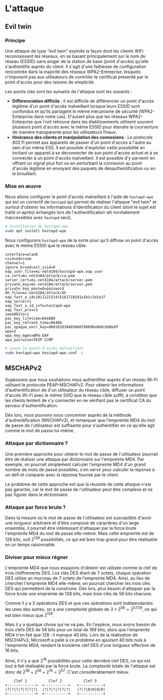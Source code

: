# L'attaque

## Evil twin

### Principe
Une attaque de type "evil twin" exploite la façon dont les clients WiFi reconnaissent les réseaux, en se basant principalement sur le nom du réseau (ESSID) sans exiger de la station de base (point d'accès) qu'elle s'authentifie auprès du client. Il s'agit d'une faiblesse de configuration rencontrée dans la majorité des réseaux WPA2-Entreprise, lesquels n'imposent pas aux utilisateurs de contrôler le certificat présenté par le point d'accès pour des raisons de simplicité.

Les points clés sont les suivants de l'attaque sont les suivants :

- **Différenciation difficile** : Il est difficile de différencier un point d'accès légitime d'un point d'accès malveillant lorsque leurs ESSID sont confondus et qu'ils partagent le même mécanisme de sécurité (WPA2-Enterprise dans notre cas). D'autant plus que les réseaux WPA2-Enterprise que l'ont retrouve dans les établissements utilisent souvent plusieurs point d'accès avec le même ESSID pour étendre la courverture de manière transparente pour les utilisateurs finaux.
- **Itinérance des clients et manipulation des connexions** : Le protocole 802.11 permet aux appareils de passer d'un point d'accès à l'autre au sein d'un même ESS. Il est possible d'exploiter cette possibilité en incitant un appareil à se déconnecter de son point d'accès actuel et à se connecter à un point d'accès malveillant. Il est possible d'y parvenir en offrant un signal plus fort ou en perturbant la connexion au point d'accès légitime en envoyant des paquets de désauthentification ou en le brouillant.


### Mise en œuvre

Nous allons configurer le point d'accès malveillant à l'aide de `hostapd-wpe` qui est un correctif de `hostapd` qui permet de réaliser l'attaque "evil twin" et surtout d'obtenir les informations d'identification du client (dont le sujet est traité ci-après) échangés lors de l'authentification (et normalement inaccessibles avec `hostapd` seul).

```bash
# Installation de hostapd-wpe
sudo apt install hostapd-wpe
```

Nous configurons `hostapd-wpe` de la sorte pour qu'il diffuse un point d'accès avec le même ESSID que le réseau cible.

```
interface=wlan0
ssid=eduroam
channel=1
ignore_broadcast_ssid=0
eap_user_file=mi-net4104/hostapd-wpe.eap_user
ca_cert=mi-net4104/attack/ca.pem
server_cert=mi-net4104/attack/server.pem
private_key=mi-net4104/attack/server.pem
private_key_passwd=password
dh_file=mi-net4104/attack/dh
eap_fast_a_id=101112131415161718191a1b1c1d1e1f
eap_server=1
eap_fast_a_id_info=hostapd-wpe
eap_fast_prov=3
ieee8021x=1
pac_key_lifetime=604800
pac_key_refresh_time=86400
pac_opaque_encr_key=000102030405060708090a0b0c0d0e0f
wpa=2
wpa_key_mgmt=WPA-EAP
wpa_pairwise=TKIP CCMP
```

```bash
# Lance le point d'accès malveillant
sudo hostapd-wpe hostapd-wpe.conf -s
```


## MSCHAPv2

Supposons que nous souhaitons nous authentifier auprès d'un réseau Wi-Fi utilisant le protocole PEAP-MSCHAPv2. Pour obtenir les informations d'authentification de d'un utilisateur du réseau cible, diffuser un point d'accès Wi-Fi avec le même SSID que le réseau cible suffit, à condition que les clients tentent de s'y connecter en ne vérifiant pas le certificat CA du serveur d'authentification.

Dès lors, nous pouvons nous concentrer auprès de la méthode d'authentification (MSCHAPv2), et remarquer que l'empreinte MD4 du mot de passe de l'utilisateur est suffisante pour s'authentifier en ce qu'elle agit comme le mot de passe lui-même.

### Attaque par dictionnaire ?

Une première approche pour obtenir le mot de passe de l'utilisateur pourrait être de réaliser une attaque par dictionnaire sur l'empreinte MD4. Par exemple, on pourrait simplement calculer l'empreinte MD4 d'un grand nombre de mots de passe possibles, s'en servir pour calculer la réponse à un défi et comparer avec la réponse fournie par le client.

Le problème de cette approche est que la réussite de cette attaque n'est pas garantie, car le mot de passe de l'utilisateur peut être complexe et ne pas figurer dans le dictionnaire.

### Attaque par force brute ?

Dans la mesure où le mot de passe de l'utilisateur est susceptible d'avoir une longueur arbitraire et d'être composé de caractères d'un large ensemble, il pourrait être intéressant d'attaquer par la force brute l'empreinte MD4 du mot de passe elle-même. Mais cette empreinte est de 128 bits, soit $2^{128}$ possibilités, ce qui est bien trop grand pour être réalisable en un temps raisonnable.

### Diviser pour mieux régner

L'empreinte MD4 que nous essayons d'obtenir est utilisée comme la clef de trois chiffrements DES. Les clés DES étant de 7 octets, chaque opération DES utilise un morceau de 7 octets de l'empreinte MD4. Ainsi, au lieu de chercher l'empreinte MD4 elle-même, on pourrait chercher les trois clés DES qui permettent de la construire. Dès lors, plus besoin d'attaquer par la force brute une empreinte de 128 bits, mais trois clés de 56 bits chacune.

Comme il y a 3 opérations DES et que ces opérations sont indépendantes les unes des autres, on a une complexité globale de $3 \times 2^{56} = 2^{57.59}$, ce qui est bien mieux que $2^{128}$.

Mais il y a quelque chose qui ne va pas. En l'espèce, nous avons besoin de trois clefs DES de 56 bits pour un total de 168 bits, alors que l'empreinte MD4 n'en fait que 128 : il manque 40 bits. Lors de la réalisation de MSCHAPv2, Microsoft a palié à ce problème en ajoutant 40 bits nuls à l'empreinte MD4, rendant la troisième clef DES d'une longueur effective de 16 bits.

Ainsi, il n'y a que $2^{16}$ possibilités pour cette dernière clef DES, ce qui est tout à fait réalisable par la force brute. La complexité totale de l'attaque est donc de $2^{56} + 2^{56} + 2^{16} = 2^{57}$. C'est considérablement mieux.

```
    Clef 1          Clef 2          Clef 3
+-------------+  +-----------+   +-----------+
|?|?|?|?|?|?|?|  |?|?|?|?|?|?|   |?|?|0|0|0|0|
+-------------+  +-----------+   +-----------+
```
